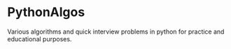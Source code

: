 # PythonAlgos
Various algorithms and quick interview problems in python for practice and educational purposes.
